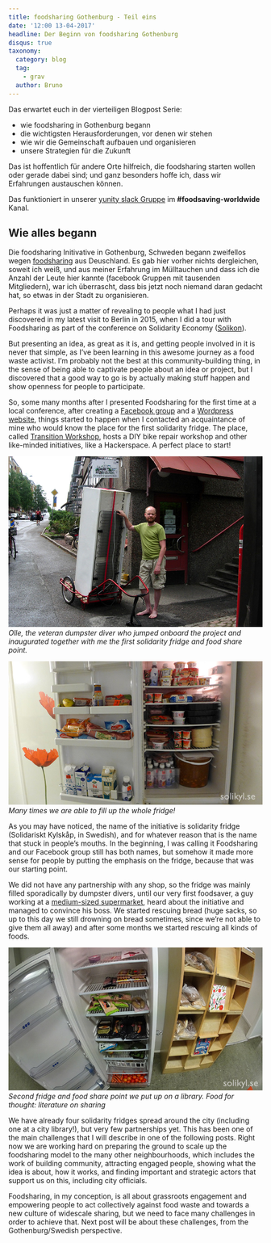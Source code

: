 ```yaml
---
title: foodsharing Gothenburg - Teil eins
date: '12:00 13-04-2017'
headline: Der Beginn von foodsharing Gothenburg
disqus: true
taxonomy:
  category: blog
  tag:
    - grav
  author: Bruno
---
```


Das erwartet euch in der vierteiligen Blogpost Serie:

- wie foodsharing in Gothenburg begann
- die wichtigsten Herausforderungen, vor denen wir stehen
- wie wir die Gemeinschaft aufbauen und organisieren
- unsere Strategien für die Zukunft

Das ist hoffentlich für andere Orte hilfreich, die foodsharing starten wollen oder gerade dabei sind; und ganz besonders hoffe ich, dass wir Erfahrungen austauschen können.

Das funktioniert in unserer [yunity slack Gruppe](https://slackin.yunity.org/) im **#foodsaving-worldwide** Kanal.

## Wie alles begann

Die foodsharing Initivative in Gothenburg, Schweden begann zweifellos wegen [foodsharing](https://foodsharing.de) aus Deuschland. Es gab hier vorher nichts dergleichen, soweit ich weiß, und aus meiner Erfahrung im Mülltauchen und dass ich die Anzahl der Leute hier kannte (facebook Gruppen mit tausenden Mitgliedern), war ich überrascht, dass bis jetzt noch niemand daran gedacht hat, so etwas in der Stadt zu organisieren.

Perhaps it was just a matter of revealing to people what I had just discovered in my latest visit to Berlin in 2015, when I did a tour with Foodsharing as part of the conference on Solidarity Economy ([Solikon](http://solikon2015.org/)).

But presenting an idea, as great as it is, and getting people involved in it is never that simple, as I’ve been learning in this awesome journey as a food waste activist. I’m probably not the best at this community-building thing, in the sense of being able to captivate people about an idea or project, but I discovered that a good way to go is by actually making stuff happen and show openness for people to participate.

So, some many months after I presented Foodsharing for the first time at a local conference, after creating a [Facebook group](https://www.facebook.com/groups/solidarisktkylskap/) and a [Wordpress website](http://solikyl.se/), things started to happen when I contacted an acquaintance of mine who would know the place for the first solidarity fridge. The place, called [Transition Workshop](http://omverkstan.se/), hosts a DIY bike repair workshop and other like-minded initiatives, like a Hackerspace. A perfect place to start!

![](/images/homescroll_02a.jpg) *Olle, the veteran dumpster diver who jumped onboard the project and inaugurated together with me the first solidarity fridge and food share point.*

![](/images/P1130002.jpg) *Many times we are able to fill up the whole fridge!*

As you may have noticed, the name of the initiative is solidarity fridge (Solidariskt Kylskåp, in Swedish), and for whatever reason that is the name that stuck in people’s mouths. In the beginning, I was calling it Foodsharing and our Facebook group still has both names, but somehow it made more sense for people by putting the emphasis on the fridge, because that was our starting point.

We did not have any partnership with any shop, so the fridge was mainly filled sporadically by dumpster divers, until our very first foodsaver, a guy working at a [medium-sized supermarket](https://www.hemkop.se/Butiker/Hemkop-Goteborg-Masthuggstorget/), heard about the initiative and managed to convince his boss. We started rescuing bread (huge sacks, so up to this day we still drowning on bread sometimes, since we’re not able to give them all away) and after some months we started rescuing all kinds of foods.

![](/images/DSC03790.jpg) *Second fridge and food share point we put up on a library. Food for thought: literature on sharing*

We have already four solidarity fridges spread around the city (including one at a city library!), but very few partnerships yet. This has been one of the main challenges that I will describe in one of the following posts. Right now we are working hard on preparing the ground to scale up the foodsharing model to the many other neighbourhoods, which includes the work of building community, attracting engaged people, showing what the idea is about, how it works, and finding important and strategic actors that support us on this, including city officials.

Foodsharing, in my conception, is all about grassroots engagement and empowering people to act collectively against food waste and towards a new culture of widescale sharing, but we need to face many challenges in order to achieve that. Next post will be about these challenges, from the Gothenburg/Swedish perspective.